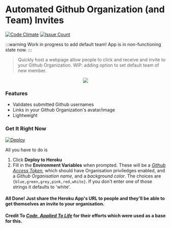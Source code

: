 # Automated Github Organization (and Team) Invites
[![Code Climate](https://codeclimate.com/github/thundergolfer/automated-github-organization-invites/badges/gpa.svg)](https://codeclimate.com/github/thundergolfer/automated-github-organization-invites) [![Issue Count](https://codeclimate.com/github/thundergolfer/automated-github-organization-invites/badges/issue_count.svg)](https://codeclimate.com/github/thundergolfer/automated-github-organization-invites)

:::warning
Work in progress to add default team! App is in non-functioning state now.
:::

> Quickly host a webpage allow people to click and receive and invite to your Github Organization. WIP: adding option to set default team of new member.

<p align="center">
  <img src="auto-invites-example.png"/>
</p>

### Features

* Validates submitted Github usernames
* Links in your Github Organization's avatar/image
* Lightweight

### Get It Right Now

[![Deploy](https://www.herokucdn.com/deploy/button.svg)](https://heroku.com/deploy)

All you have to do is

1. Click **Deploy to Heroku**
2. Fill in the **Environment Variables** when prompted. These will be a *[Github Access Token](https://github.com/blog/1509-personal-api-tokens)*, which should have Organisation priviledges enabled, and a *Github Organisation name*, and a *background color*. The choices are `{blue,green,grey,pink,red,white}`. If you don't enter one of those strings it defaults to 'white'.

#### All Done! Just share the Heroku App's URL to people and they'll be able to get themselves an invite to your organisation.


#### Credit To *[Code, Applied To Life](https://medium.com/code-applied-to-life/automated-github-organization-invites-3e940aa27040#.sikfvzyaj)* for their efforts which were used as a base for this.



